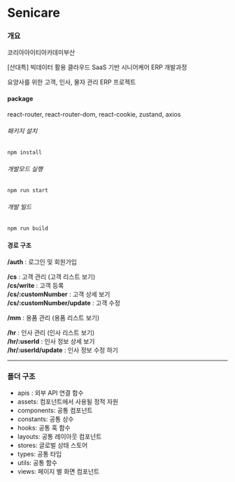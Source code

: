 # Senicare

### 개요
코리아아이티아카데미부산

[산대특] 빅데이터 활용 클라우드 SaaS 기반 시니어케어 ERP 개발과정

요양사를 위한 고객, 인사, 물자 관리 ERP 프로젝트

#### package
react-router, react-router-dom, react-cookie, zustand, axios


###### 패키지 설치
```bash
npm install
```
###### 개발모드 실행
```bash
npm run start
```
###### 개발 빌드
```bash
npm run build
```

#### 경로 구조
**/auth** : 로그인 및 회원가입

**/cs** : 고객 관리 (고객 리스트 보기)  
**/cs/write** : 고객 등록  
**/cs/:customNumber** : 고객 상세 보기  
**/cs/:customNumber/update** : 고객 수정

**/mm** : 용품 관리 (용품 리스트 보기)

**/hr** : 인사 관리 (인사 리스트 보기)  
**/hr/:userId** : 인사 정보 상세 보기  
**/hr/:userId/update** : 인사 정보 수정 하기


***

### 폴더 구조
 - apis : 외부 API 연결 함수 
 - assets: 컴포넌트에서 사용될 정적 자원
 - components: 공통 컴포넌트
 - constants: 공통 상수
 - hooks: 공통 훅 함수
 - layouts: 공통 레이아웃 컴포넌트
 - stores: 글로벌 상태 스토어
 - types: 공통 타입
 - utils: 공통 함수
 - views: 페이지 별 화면 컴포넌트
